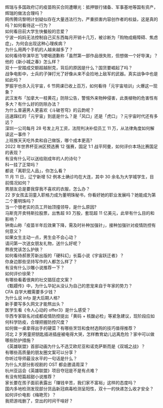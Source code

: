 辉瑞与多国政府订的疫苗购买合同遭曝光：抵押银行储备、军事基地等国有资产，辉瑞的做法合理吗？  
网传腾讯黎明计划疑似存在大量违法行为，严重损害内容创作者的权益，这是真的吗？如何看待这一行为？  
如何看目前大学生快餐般的恋爱？  
宁波一妈妈无法控制自己买东西每月开销十几万，被诊断为「购物成瘾障碍、焦虑症」，为何会出现这种心理疾病？  
为什么用两个手机的人越来越多了？  
如何看待导演毕志飞哽咽道歉称「虽然第一部作品很失败，但想做一个好导演」？他的《新小城之春》怎么样？  
双十一安踏成交额超越耐克，背后的原因是什么？国货要崛起了吗？  
战争电影中，士兵的子弹打光了好像从来不会捡地上敌军的武器。真实战争中也是如此吗？  
罗振宇也杀入元宇宙，6 节网课已收上百万，如何看待「元宇宙培训」火爆这一现象？  
武汉发布「加拿大一枝黄花」防除公告，警惕外来物种侵害，此类植物的危害性有多大？有什么好的防除办法？  
为什么普遍男人更喜欢《斗破苍穹》的云韵呢？  
迅速蹿红的「元宇宙」到底是什么？是「风口」还是「虎口」？元宇宙时代还有多远？  
深圳一公司每月 28 号发上月工资，法院判决补偿员工 11 万，从法律角度如何解读这一事件？  
上班族天天吃外卖和自己做饭，哪个成本更高?  
2022 年世界杯亚洲区预选赛 12 强赛，国足 1:1 战平阿曼，如何评价本场比赛国足的表现？  
有没有什么可以送给刚成年的人的诗句？  
科一挂了正常吗？  
都说「离职见人品」，你怎么看？  
11 月 11 日，辽宁新增 52 例本土确诊均在大连，其中 30 余名为大学城学生，目前情况如何？  
男朋友总是要我穿我不喜欢的衣服，怎么办？  
22 岁女孩孟羽童入职格力成为董明珠秘书，你看好她的职业发展吗？她能成为第二个董明珠吗？  
当一个很老实的员工开始顶撞领导，是什么原因?  
马斯克开卖特斯拉股票，出售超 93 万股，套现超 11 亿美元，此举有什么目的和影响？  
钟南山称「疫苗半年后效果下降，需及时补种加强针」，接种加强针对疫情防控有何意义？  
如果女生主动一点，男生会不会心动？  
请问第一次送女朋友礼物，送什么好呢？  
熬夜党该怎么护肤？  
如何看待郝景芳新出版的「硬科幻」长篇小说《宇宙跃迁者》？  
你身边那些坚持写作的人都怎么样了？  
有没有什么沙雕小说推荐一下？  
如何评价徐荣？  
有哪些看着很爽的社交猖狂症文案？  
《甄嬛传》中，为什么华妃从没认为自己的恩宠来自于年家的势力？  
CFA 自学大概需要多少钱？  
为什么说 infp 是大后期人格?  
新手要写多久网文才能熬出头？  
医学生看《令人心动的 offer3》是什么感受？  
华西专家联名对成都疫情防控提出「黄码 + 核酸必检」等紧急建议，现阶段应如何科学防疫，合理把握防控尺度？  
如何做一桌拿得出手的硬菜？有哪些烹饪和食材选购的技巧值得推荐？  
河北 2 岁男童把钥匙插进插座被电得大哭，怎样教育幼儿远离危险？家中可以做哪些防护措施？  
《英雄联盟》首部动画为什么不选艾欧尼亚和诺克萨斯而是《双城之战》？  
有哪些高质量的朋友圈文案可以分享？  
你听过导师最没水平的一句话是什么？  
为什么大部分影视剧的 OST 都会邀请周深？  
杭州亚运会《英雄联盟》项目夺冠是不是有点难？  
有没有短篇超甜小说推荐？  
家长要在孩子面前表露出「赚钱辛苦，我们家不富裕」这样的态度吗？  
国内多地检测发现部分货品新冠病毒检测呈阳性，双十一的快递怎么收才安全？  
如何评价电影《梅艳芳》？  
我把游戏删了，空出的时间干啥好？  
